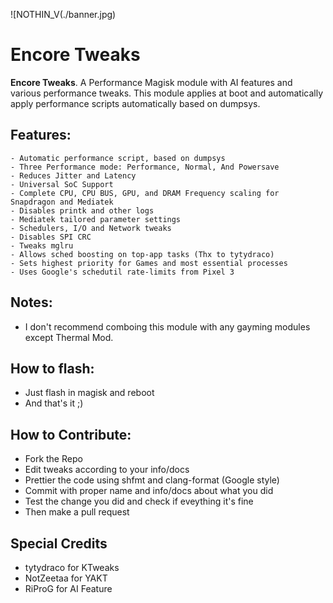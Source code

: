 ![NOTHIN_V(./banner.jpg)
# Encore Tweaks
**Encore Tweaks**. A Performance Magisk module with AI features and various performance tweaks. This module applies at boot and automatically apply performance scripts automatically based on dumpsys.

## Features:
```
- Automatic performance script, based on dumpsys
- Three Performance mode: Performance, Normal, And Powersave
- Reduces Jitter and Latency
- Universal SoC Support
- Complete CPU, CPU BUS, GPU, and DRAM Frequency scaling for Snapdragon and Mediatek
- Disables printk and other logs
- Mediatek tailored parameter settings
- Schedulers, I/O and Network tweaks
- Disables SPI CRC
- Tweaks mglru
- Allows sched boosting on top-app tasks (Thx to tytydraco)
- Sets highest priority for Games and most essential processes
- Uses Google's schedutil rate-limits from Pixel 3
```

## Notes:
- I don't recommend comboing this module with any gayming modules except Thermal Mod.

## How to flash:
- Just flash in magisk and reboot
- And that's it ;)

## How to Contribute:
- Fork the Repo
- Edit tweaks according to your info/docs
- Prettier the code using shfmt and clang-format (Google style)
- Commit with proper name and info/docs about what you did
- Test the change you did and check if eveything it's fine
- Then make a pull request

## Special Credits
- tytydraco for KTweaks
- NotZeetaa for YAKT
- RiProG for AI Feature
